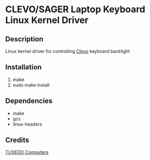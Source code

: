 # CLEVO/SAGER Laptop Keyboard Linux Kernel Driver

## Description

Linux kernel driver for controlling [Clevo](https://www.clevo.com.tw/clevo_pro.asp?lang=en "Clevo Product Page") keyboard backlight

## Installation

1. make
2. sudo make install

## Dependencies

- make
- gcc
- linux-headers

## Credits

[TUXEDO Computers](https://github.com/tuxedocomputers/tuxedo-keyboard "Tuxedo keyboard driver")
